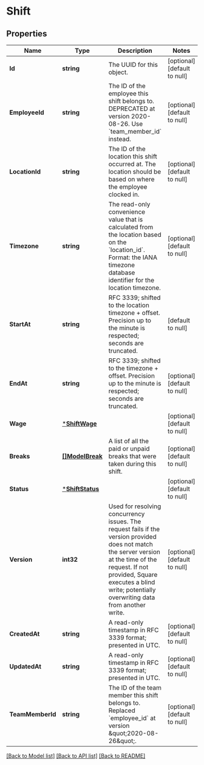 # Shift

## Properties

 Name             | Type                               | Description                                                                                                                                                                                                                                     | Notes                        
------------------|------------------------------------|-------------------------------------------------------------------------------------------------------------------------------------------------------------------------------------------------------------------------------------------------|------------------------------
 **Id**           | **string**                         | The UUID for this object.                                                                                                                                                                                                                       | [optional] [default to null] 
 **EmployeeId**   | **string**                         | The ID of the employee this shift belongs to. DEPRECATED at version 2020-08-26. Use &#x60;team_member_id&#x60; instead.                                                                                                                         | [optional] [default to null] 
 **LocationId**   | **string**                         | The ID of the location this shift occurred at. The location should be based on where the employee clocked in.                                                                                                                                   | [optional] [default to null] 
 **Timezone**     | **string**                         | The read-only convenience value that is calculated from the location based on the &#x60;location_id&#x60;. Format: the IANA timezone database identifier for the location timezone.                                                             | [optional] [default to null] 
 **StartAt**      | **string**                         | RFC 3339; shifted to the location timezone + offset. Precision up to the minute is respected; seconds are truncated.                                                                                                                            | [default to null]            
 **EndAt**        | **string**                         | RFC 3339; shifted to the timezone + offset. Precision up to the minute is respected; seconds are truncated.                                                                                                                                     | [optional] [default to null] 
 **Wage**         | [***ShiftWage**](ShiftWage.md)     |                                                                                                                                                                                                                                                 | [optional] [default to null] 
 **Breaks**       | [**[]ModelBreak**](Break.md)       | A list of all the paid or unpaid breaks that were taken during this shift.                                                                                                                                                                      | [optional] [default to null] 
 **Status**       | [***ShiftStatus**](ShiftStatus.md) |                                                                                                                                                                                                                                                 | [optional] [default to null] 
 **Version**      | **int32**                          | Used for resolving concurrency issues. The request fails if the version provided does not match the server version at the time of the request. If not provided, Square executes a blind write; potentially overwriting data from another write. | [optional] [default to null] 
 **CreatedAt**    | **string**                         | A read-only timestamp in RFC 3339 format; presented in UTC.                                                                                                                                                                                     | [optional] [default to null] 
 **UpdatedAt**    | **string**                         | A read-only timestamp in RFC 3339 format; presented in UTC.                                                                                                                                                                                     | [optional] [default to null] 
 **TeamMemberId** | **string**                         | The ID of the team member this shift belongs to. Replaced &#x60;employee_id&#x60; at version \&quot;2020-08-26\&quot;.                                                                                                                          | [optional] [default to null] 

[[Back to Model list]](../README.md#documentation-for-models) [[Back to API list]](../README.md#documentation-for-api-endpoints) [[Back to README]](../README.md)

